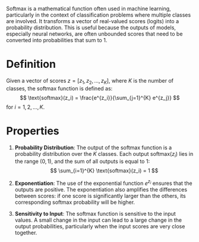 Softmax is a mathematical function often used in machine learning, particularly in the context of classification problems where multiple classes are involved. It transforms a vector of real-valued scores (logits) into a probability distribution. This is useful because the outputs of models, especially neural networks, are often unbounded scores that need to be converted into probabilities that sum to $1$.

# Definition
Given a vector of scores $z = [z_1, z_2, \ldots, z_K]$, where $K$ is the number of classes, the softmax function is defined as:
$$
\text{softmax}(z_i) = \frac{e^{z_i}}{\sum_{j=1}^{K} e^{z_j}}
$$
for $i = 1, 2, \ldots, K$.
# Properties

1. **Probability Distribution**: The output of the softmax function is a probability distribution over the $K$ classes. Each output $\text{softmax}(z_i)$ lies in the range $(0, 1)$, and the sum of all outputs is equal to 1:   $$ \sum_{i=1}^{K} \text{softmax}(z_i) = 1 $$
2. **Exponentiation**: The use of the exponential function $e^{z_i}$ ensures that the outputs are positive. The exponentiation also amplifies the differences between scores: if one score is significantly larger than the others, its corresponding softmax probability will be higher.

3. **Sensitivity to Input**: The softmax function is sensitive to the input values. A small change in the input can lead to a large change in the output probabilities, particularly when the input scores are very close together.